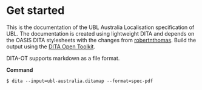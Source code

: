 # Get started
This is the documentation of the UBL Australia Localisation specification of UBL. The documentation is created using lightweight DITA and depends on the OASIS DITA stylesheets with the changes from [robertnthomas](https://github.com/oasis-open/dita-stylesheets/pull/30/commits/e112cdb0f8788ab63533bc1c85fdb1d0930ea9c5).
Build the output using the [DITA Open Toolkit](https://www.dita-ot.org).

DITA-OT supports markdown as a file format.

**Command**
```
$ dita --input=ubl-australia.ditamap --format=spec-pdf
```

